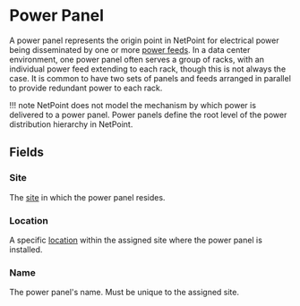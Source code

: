 # Power Panel

A power panel represents the origin point in NetPoint for electrical power being disseminated by one or more [power feeds](./powerfeed.md). In a data center environment, one power panel often serves a group of racks, with an individual power feed extending to each rack, though this is not always the case. It is common to have two sets of panels and feeds arranged in parallel to provide redundant power to each rack.

!!! note
    NetPoint does not model the mechanism by which power is delivered to a power panel. Power panels define the root level of the power distribution hierarchy in NetPoint.

## Fields

### Site

The [site](./site.md) in which the power panel resides.

### Location

A specific [location](./location.md) within the assigned site where the power panel is installed.

### Name

The power panel's name. Must be unique to the assigned site.
